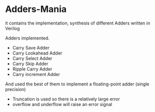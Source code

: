 # Adders-Mania
it contains the implementation, synthesis of different Adders written in Verilog 

Adders implemented. 
- Carry Save Adder
- Carry Lookahead Adder 
- Carry Select Adder
- Carry Skip Adder
- Ripple Carry Adder 
- Carry increment Adder

And used the best of them to implement a floating-point adder (single precision) 
- Truncation is used so there is a relatively large error  
- overflow and underflow will raise an error signal 

